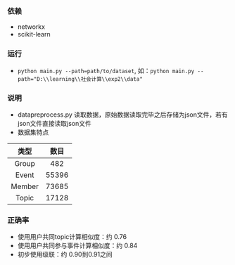 ### 依赖
- networkx
- scikit-learn

### 运行
- `python main.py --path=path/to/dataset`, 如：`python main.py --path="D:\\learning\\社会计算\\exp2\\data"`


### 说明
- datapreprocess.py 读取数据，原始数据读取完毕之后存储为json文件，若有json文件直接读取json文件
- 数据集特点

| 类型   | 数目  |
| :----: | :---: |
| Group  | 482   |
| Event  | 55396 |
| Member | 73685 |
| Topic  | 17128 |

### 正确率
- 使用用户共同topic计算相似度：约 0.76
- 使用用户共同参与事件计算相似度：约 0.84
- 初步使用级联：约 0.90到0.91之间
